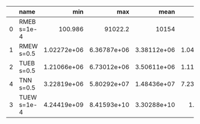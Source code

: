 |    | name        |           min |             max |            mean |             std |
|---:|:------------|--------------:|----------------:|----------------:|----------------:|
|  0 | RMEB s=1e-4 | 100.986       | 91022.2         | 10154           | 16451.9         |
|  1 | RMEW s=0.5  |   1.02272e+06 |     6.36787e+06 |     3.38112e+06 |     1.04311e+06 |
|  2 | TUEB s=0.5  |   1.21066e+06 |     6.73012e+06 |     3.50611e+06 |     1.11103e+06 |
|  4 | TNN s=0.5   |   3.22819e+06 |     5.80292e+07 |     1.48436e+07 |     7.23718e+06 |
|  3 | TUEW s=1e-4 |   4.24419e+09 |     8.41593e+10 |     3.30288e+10 |     1.775e+10   |